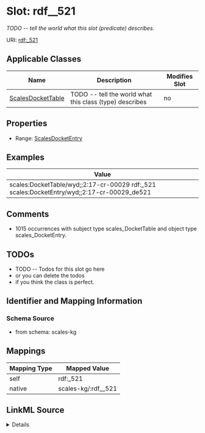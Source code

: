 

# Slot: rdf__521


_TODO -- tell the world what this slot (predicate) describes._





URI: [rdf:_521](http://www.w3.org/1999/02/22-rdf-syntax-ns#_521)



<!-- no inheritance hierarchy -->





## Applicable Classes

| Name | Description | Modifies Slot |
| --- | --- | --- |
| [ScalesDocketTable](../classes/ScalesDocketTable.md) | TODO -- tell the world what this class (type) describes |  no  |







## Properties

* Range: [ScalesDocketEntry](../classes/ScalesDocketEntry.md)






## Examples

| Value |
| --- |
| scales:DocketTable/wyd;;2:17-cr-00029 rdf:_521 scales:DocketEntry/wyd;;2:17-cr-00029_de521 |

## Comments

* 1015 occurrences with subject type scales_DocketTable and object type scales_DocketEntry.

## TODOs

* TODO -- Todos for this slot go here
* or you can delete the todos
* if you think the class is perfect.

## Identifier and Mapping Information







### Schema Source


* from schema: scales-kg




## Mappings

| Mapping Type | Mapped Value |
| ---  | ---  |
| self | rdf:_521 |
| native | scales-kg/:rdf__521 |




## LinkML Source

<details>
```yaml
name: rdf__521
description: TODO -- tell the world what this slot (predicate) describes.
todos:
- TODO -- Todos for this slot go here
- or you can delete the todos
- if you think the class is perfect.
comments:
- 1015 occurrences with subject type scales_DocketTable and object type scales_DocketEntry.
examples:
- value: scales:DocketTable/wyd;;2:17-cr-00029 rdf:_521 scales:DocketEntry/wyd;;2:17-cr-00029_de521
from_schema: scales-kg
rank: 1000
slot_uri: rdf:_521
alias: rdf__521
domain_of:
- scales_DocketTable
range: scales_DocketEntry

```
</details>
